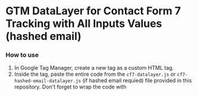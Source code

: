 # GTM DataLayer for Contact Form 7 Tracking with All Inputs Values (hashed email)

### How to use 
1. In Google Tag Manager, create a new tag as a custom HTML tag.
2. Inside the tag, paste the entire code from the `cf7-datalayer.js` or `cf7-hashed-email-datalayer.js` (if hashed email requied) file provided in this repository. Don't forget to wrap the code with <script> tag.
3. Set the trigger to fire on All Pages page views.

Once you've configured this setup, you'll begin receiving Google Tag Manager dataLayer events as `cf7_submit`. You will get form ID as ***formId*** and all other form inputs.
